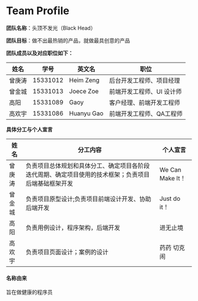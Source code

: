 # Team Profile
**团队名称**：头顶不发光（Black Head）

**团队目标**：做不出最热销的产品，就做最具创意的产品

**团队成员以及对应职位如下：**

|姓名|学号|英文名|职位|
|---|---|---|---|
|曾庚涛|15331012|Heim Zeng|后台开发工程师、项目经理|
|曾金城|15331013|Joece Zoe|前端开发工程师、UI 设计师|
|高阳|15331089|Gaoy|客户经理、前端开发工程师|
|高欢宇|15331086|Huanyu Gao|前端开发工程师、QA工程师|

**具体分工与个人宣言**

| 姓名 | 分工内容 | 个人宣言 |
| ---- | -------- | -------- |
| 曾庚涛 | 负责项目总体规划和具体分工、确定项目各阶段迭代周期、确定项目使用的技术框架；负责项目后端基础框架开发 | We Can Make It！ |
| 曾金城 | 负责项目原型设计;负责项目前端设计开发、协助后端开发 | Just do it！ |
|高阳|负责用例设计，程序架构，后端开发|进无止境 |
|高欢宇|负责项目页面设计；案例的设计|药药 切克闹|

#### 名称由来
旨在做健康的程序员
